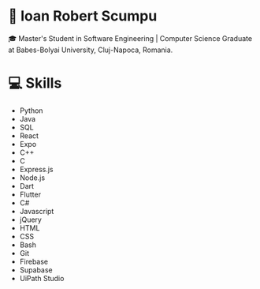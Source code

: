 # 👾 Ioan Robert Scumpu
🎓 Master's Student in Software Engineering | Computer Science Graduate at Babes-Bolyai University, Cluj-Napoca, Romania.
# 💻 Skills
- Python
- Java
- SQL
- React
- Expo
- C++
- C
- Express.js
- Node.js
- Dart
- Flutter
- C#
- Javascript
- jQuery
- HTML
- CSS
- Bash
- Git
- Firebase
- Supabase
- UiPath Studio
